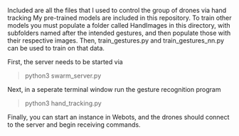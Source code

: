 Included are all the files that I used to control the group of drones via hand tracking
My pre-trained models are included in this repository. To train other models you must populate a folder called HandImages in this directory, with subfolders named after the intended gestures, and then populate those with their respective images. Then, train_gestures.py and train_gestures_nn.py can be used to train on that data.


First, the server needs to be started via
> python3 swarm_server.py

Next, in a seperate terminal window run the gesture recognition program
> python3 hand_tracking.py

Finally, you can start an instance in Webots, and the drones should connect to the server and begin receiving commands.
